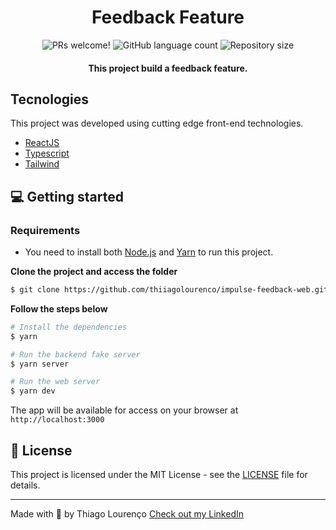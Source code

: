 <h1 align="center">
  Feedback Feature
</h1>

<p align="center">
 <img src="https://img.shields.io/static/v1?label=PRs&message=welcome&color=7159c1&labelColor=000000" alt="PRs welcome!" />
  <img alt="GitHub language count" src="https://img.shields.io/github/languages/count/thiiagolourenco/impulse-feedback-web?color=%2304D361">
  <img alt="Repository size" src="https://img.shields.io/github/repo-size/thiiagolourenco/impulse-feedback-web">
</p>

<h4 align="center">
  This project build a feedback feature.
</h4>

## Tecnologies

This project was developed using cutting edge front-end technologies.


- [ReactJS](https://reactjs.org/)
- [Typescript](https://www.typescriptlang.org/)
- [Tailwind](https://tailwindcss.com/)

## 💻 Getting started

### Requirements

- You need to install both [Node.js](https://nodejs.org/en/download/) and [Yarn](https://yarnpkg.com/) to run this project.

**Clone the project and access the folder**

```bash
$ git clone https://github.com/thiiagolourenco/impulse-feedback-web.git && cd impulse-feedback-web
```

**Follow the steps below**

```bash
# Install the dependencies
$ yarn

# Run the backend fake server
$ yarn server

# Run the web server
$ yarn dev
```

The app will be available for access on your browser at `http://localhost:3000`

## 📝 License

This project is licensed under the MIT License - see the [LICENSE](LICENSE) file for details.

---

Made with 💜 by Thiago Lourenço [Check out my LinkedIn](https://www.linkedin.com/in/thiiagolourenco)
